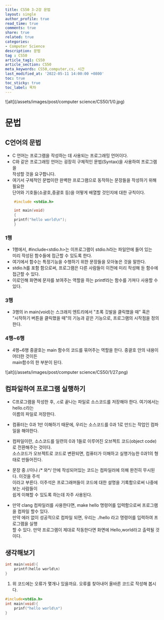 ```yaml
---
title: CS50 3-2강 문법
layout: single
author_profile: true
read_time: true
comments: true
share: true
related: true
categories:
- Computer Science
description: 문법
tag : CS50
article_tag1: CS50
article_section: CS50
meta_keywords: CS50,computer,cs, 시간
last_modified_at: '2022-05-11 14:00:00 +0800'
toc: true
toc_sticky: true
toc_label: 목차
---
```


![alt](/assets/images/post/computer science/CS50/1/0.jpg)

문법
===

## C언어의 문법

* C 언어는 프로그램을 작성하는 데 사용되는 프로그래밍 언어이다.
* C와 같은 프로그래밍 언어는 굉장히 구체적인 문법(Syntax)을 사용하여 프로그램을  
  작성할 것을 요구합니다.
* 여기서 구체적인 문법이란 완벽한 프로그램으로 동작하는 문장들을 작성하기 위해 필요한  
  단어와 기호들(소괄호,중괄호 등)을 어떻게 배열할 것인지에 대한 규칙이다.

```c
    #include <stdio.h>

    int main(void) 
    {
	printf("hello world\n");
    }
```

### 1행

* 1행에서, #include<stdio.h>는 이프로그램이 stdio.h라는 파일안에 들어 있는  
  미리 작성된 함수들에 접근할 수 있도록 한다.
* 여기에서 함수는 특정기능을 수행하기 위한 문장들을 모아놓은 것을 말한다.
* stdio.h를 포함 함으로써, 프로그램은 다른 사람들이 이전에 미리 작성해 둔 함수에  
  접근할 수 있다.
* 이로인해 화면에 문자를 보여주는 역할을 하는 printf라는 함수를 가져다 사용할 수 있다.

### 3행

* 3행의 in main(void)는 스크래치 엔트리에서 "초록 깃발을 클릭했을 때" 혹은  
  "시작하기 버튼을 클릭했을 때"의 기능과 같은 기능으로, 프로그램의 시작점을 정의한다.

### 4행~6행

* 4행~6행 중괄호는 main 함수의 코드를 묶어주는 역할을 한다. 중괄호 안의 내용이 어더한 것이든  
  main함수의 한 부분이 된다.

![alt](/assets/images/post/computer science/CS50/1/27.png)

## 컴파일하여 프로그램 실행하기

* C프로그램을 작성한 후, .c로 끝나는 파일로 소스코드를 저장해야 한다. 여기에서는 hello.c라는  
  이름의 파일로 저장한다.
* 컴퓨터는 0과 1만 이해하기 때문에, 우리는 소스코드를 0과 1로 만드는 작업인 컴파일을 해야한다.

* 컴파일이란, 소스코드를 일련의 0과 1들로 이루어진 오브젝트 코드(object code)로 전환해주는 것이다.  
  소스코드가 오브젝트로 코드로 변환되면, 컴퓨터가 이해하고 실행가능한 0과1의 형태로 만들어진다.
* 문장 중 //이나 /* 와*/ 안에 작성되어있는 코드는 컴파일러에 의해 완전히 무시된다. 이것을 주석  
  이라고 부른다. 이주석은 프로그래머들이 코드에 대한 설명을 기록함으로써 나중에 보는 사람들이  
  쉽게 이해할 수 있도록 하는데 자주 사용된다.
* 만약 clang 컴파일러를 사용한다면, make hello 명령어를 입력함으로써 프로그램을 컴파일 할수 있다.  
  만약 에러 없이 성공적으로 컴파일 되면, 우리는 ./hello 라고 명령어를 입력하여 프로그램을 실행  
  할 수 있다. 만약 프로그램이 제대로 작동한다면 화면에 Hello,world라고 출력될 것이다.

## 생각해보기

```c
int main(void){
    printf(hello world\n)
}
```

1. 위 코드에는 오류가 몇개나 있을까요. 오류를 찾아내어 올바른 코드로 작성해 봅시다.

```c
#include<stdio.h>
int main(void){
    prinf("hello world\n")
}
```
